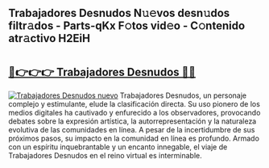 ## Trabajadores Desnudos N𝚞𝚎vos desn𝚞dos filtr𝚊dos - Parts-qKx F𝚘tos vid𝚎o - C𝚘ntenido atr𝚊ctivo H2EiH

# <h2><a href="http://mba6p3.tromn.icu/?c=Trabajadores+Desnudos">🔗👉👉👉 Trabajadores Desnudos 🔗🔗</a></h2>

[![Trabajadores Desnudos nuevo](https://i.imgur.com/pEAQMta.gif)](http://mba6p3.tromn.icu/?c=Trabajadores+Desnudos)
Trabajadores Desnudos, un personaje complejo y estimulante, elude la clasificación directa. Su uso pionero de los medios digitales ha cautivado y enfurecido a los observadores, provocando debates sobre la expresión artística, la autorrepresentación y la naturaleza evolutiva de las comunidades en línea. A pesar de la incertidumbre de sus próximos pasos, su impacto en la comunidad en línea es profundo. Armado con un espíritu inquebrantable y un encanto innegable, el viaje de Trabajadores Desnudos en el reino virtual es interminable.
